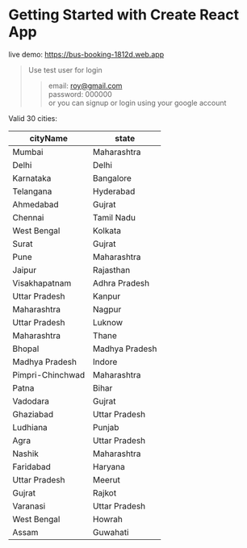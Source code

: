 # Getting Started with Create React App

live demo: https://bus-booking-1812d.web.app

> Use test user for login <br/>
>>email: roy@gmail.com<br/>
>>password: 000000<br/>
>>or you can signup or login using your google account<br/>

Valid 30 cities:

| **cityName**      | **state**      |
|-------------------|----------------|
| Mumbai            | Maharashtra    |
| Delhi             | Delhi          |
| Karnataka         | Bangalore      |
| Telangana         | Hyderabad      |
| Ahmedabad         | Gujrat         |
| Chennai           | Tamil Nadu     |
| West Bengal       | Kolkata        |
| Surat             | Gujrat         |
| Pune              | Maharashtra    |
| Jaipur            | Rajasthan      |
| Visakhapatnam     | Adhra Pradesh  |
| Uttar Pradesh     | Kanpur         |
| Maharashtra       | Nagpur         |
| Uttar Pradesh     | Luknow         |
| Maharashtra       | Thane          |
| Bhopal            | Madhya Pradesh |
| Madhya Pradesh    | Indore         |
| Pimpri\-Chinchwad | Maharashtra    |
| Patna             | Bihar          |
| Vadodara          | Gujrat         |
| Ghaziabad         | Uttar Pradesh  |
| Ludhiana          | Punjab         |
| Agra              | Uttar Pradesh  |
| Nashik            | Maharashtra    |
| Faridabad         | Haryana        |
| Uttar Pradesh     | Meerut         |
| Gujrat            | Rajkot         |
| Varanasi          | Uttar Pradesh  |
| West Bengal       | Howrah         |
| Assam             | Guwahati       |
